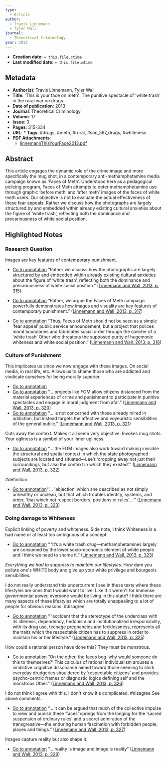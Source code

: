 ```yaml
---
type:
  - Article
author:
  - Travis Linnemann
  - Tyler Wall
journal:
  - Theoretical Criminology
year: 2013
---
```


* **Creation date**: `= this.file.ctime`
* **Last modified date**: `= this.file.mtime`

## Metadata

* **Author(s)**: Travis Linnemann, Tyler Wall
* **Title**: 'This is your face on meth': The punitive spectacle of 'white trash' in the rural war on drugs
* **Date of publication**: 2013
* **Journal**: Theoretical Criminology
* **Volume**: 17
* **Issue**: 3
* **Pages**: 315-334
* **URL**: * **Tags**: #drugs, #meth, #rural, #soc_597_drugs, #whiteness
* **PDF Attachments**:
  * [linnemannThisYourFace2013.pdf](zotero://open-pdf/library/items/EQH6GL7W)

## Abstract

This article engages the dynamic role of the crime image and more specifically the mug shot, in a contemporary anti-methamphetamine media campaign known as ‘Faces of Meth’. Understood here as a pedagogical policing program, Faces of Meth attempts to deter methamphetamine use through graphic ‘before meth’ and ‘after meth’ images of the faces of white meth users. Our objective is not to evaluate the actual effectiveness of these fear appeals. Rather we discuss how the photographs are largely structured by and embedded within already existing cultural anxieties about the figure of ‘white trash’, reflecting both the dominance and precariousness of white social position.

## Highlighted Notes

### Research Question

Images are key features of contemporary punishment.

* [Go to annotation](zotero://open-pdf/library/items/EQH6GL7W?page=315&annotation=V3RTZ8AJ) “Rather we discuss how the photographs are largely structured by and embedded within already existing cultural anxieties about the figure of ‘white trash’, reflecting both the dominance and precariousness of white social position.” ([Linnemann and Wall, 2013, p. 315](zotero://select/library/items/IZ5HYP8I))
  
* [Go to annotation](zotero://open-pdf/library/items/EQH6GL7W?page=317&annotation=NV7I6AM7) “Rather, we argue the Faces of Meth campaign powerfully demonstrates how images and visuality are key features of contemporary punishment.” ([Linnemann and Wall, 2013, p. 317](zotero://select/library/items/IZ5HYP8I))
  
* [Go to annotation](zotero://open-pdf/library/items/EQH6GL7W?page=318&annotation=IMMVGJQF) “Thus, Faces of Meth should not be seen as a simple ‘fear appeal’ public service announcement, but a project that polices moral boundaries and fabricates social order through the specter of a ‘white trash’ Other who threatens the supposed purity of hegemonic whiteness and white social position.” ([Linnemann and Wall, 2013, p. 318](zotero://select/library/items/IZ5HYP8I))

### Culture of Punishment

This implicates us since we now engage with these images. On social media, in real life, etc. Allows us to shame those who are addicted and vindicate ourselves for being morally superior.

* [Go to annotation](zotero://open-pdf/library/items/EQH6GL7W?page=320&annotation=U9LLC5QR)
* [Go to annotation](zotero://open-pdf/library/items/EQH6GL7W?page=320&annotation=RMUG7WCS) “... projects like FOM allow citizens distanced from the material experiences of crime and punishment to participate in punitive spectacles and engage in moral judgment from afar.” ([Linnemann and Wall, 2013, p. 320](zotero://select/library/items/IZ5HYP8I))
* [Go to annotation](zotero://open-pdf/library/items/EQH6GL7W?page=321&annotation=DGWXHKSM) “... is not concerned with those already mired in addiction, but instead targets the affective and voyeuristic sensibilities of the general public.” ([Linnemann and Wall, 2013, p. 321](zotero://select/library/items/IZ5HYP8I)) 

Cuts away the context. Makes it all seem very objective. Invokes mug shots. Your ugliness is a symbol of your inner ugliness.

* [Go to annotation](zotero://open-pdf/library/items/EQH6GL7W?page=322&annotation=9VZVPZ8J) “... the FOM images also work toward making invisible the structural and spatial context in which the state photographed subjects are located and situated—Lee’s ‘cropping away not just their surroundings, but also the context in which they existed’.” ([Linnemann and Wall, 2013, p. 322](zotero://select/library/items/IZ5HYP8I)) 

#definition 

* [Go to annotation](zotero://open-pdf/library/items/EQH6GL7W?page=323&annotation=88QLVSP8)“‘... 'abjection’ which she described as not simply unhealthy or unclean, but that which troubles identity, systems, and order, ‘that which not respect borders, positions or rules’... ” ([Linnemann and Wall, 2013, p. 323](zotero://select/library/items/IZ5HYP8I))

### Doing damage to Whiteness

Explicit linking of poverty and whiteness. Side note, I think Whiteness is a bad name or at least too ambiguous of a concept.

* [Go to annotation](zotero://open-pdf/library/items/EQH6GL7W?page=323&annotation=LV2SSWN4) “ ‘It’s a white trash drug—methamphetamines largely are consumed by the lower socio-economic element of white people and I think we need to shame it.” ([Linnemann and Wall, 2013, p. 323](zotero://select/library/items/IZ5HYP8I))

*Everything we had to suppress to maintain our lifestyles*. How dare you pollute one's WHITE body and give up your white privilege and bourgeois sensibilities.

I do not really understand this undercurrent I see in these texts where these lifestyles are ones that I would want to live. Like if it weren't for immense governmental power, everyone would be living in this state? I think there are many aspects of these lifestyles which are totally unappealing to a lot of people for obvious reasons. #disagree 

* [Go to annotation](zotero://open-pdf/library/items/EQH6GL7W?page=325&annotation=4TTWQEUL) “ 'accident that the stereotype of the underclass with its idleness, dependency, hedonism and institutionalized irresponsibility, with its drug use, teenage pregnancies and fecklessness, represents all the traits which the respectable citizen has to suppress in order to maintain his or her lifestyle.” ([Linnemann and Wall, 2013, p. 325](zotero://select/library/items/IZ5HYP8I))

How could a rational person have done this? They must be monstrous.

* [Go to annotation](zotero://open-pdf/library/items/EQH6GL7W?page=326&annotation=W8PWBA3S) “On the other, the faces beg ‘why would someone do this to themselves?’ This calculus of rational individualism arouses a vindictive cognitive dissonance aimed toward those seeming to shirk everyday drudgeries shouldered by ‘respectable citizens’ and provides psycho-centric frames or diagnostic logics defining self and the monstrous Other.” ([Linnemann and Wall, 2013, p. 326](zotero://select/library/items/IZ5HYP8I)) 

I do not think I agree with this. I don't know it's complicated. #disagree See above comments.

* [Go to annotation](zotero://open-pdf/library/items/EQH6GL7W?page=327&annotation=YETYMWMP) “... it can be argued that much of the collective impulse to view and punish these ‘faces’ springs from the longing for the ‘sacred suspension of ordinary rules’ and a secret admiration of the transgressive—the enduring human fascination with forbidden people, places and things.” ([Linnemann and Wall, 2013, p. 327](zotero://select/library/items/IZ5HYP8I))

Images capture reality but also shape it.

* [Go to annotation](zotero://open-pdf/library/items/EQH6GL7W?page=328&annotation=JWHCKJ8C) “... reality is image and image is reality” ([Linnemann and Wall, 2013, p. 328](zotero://select/library/items/IZ5HYP8I))
